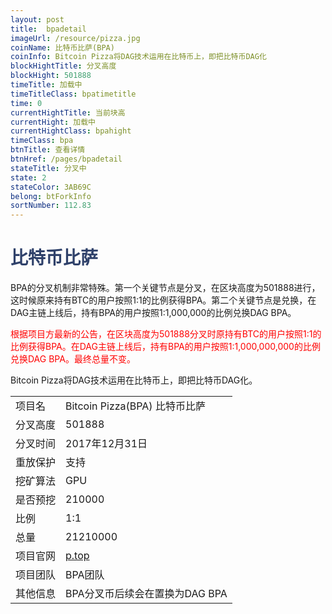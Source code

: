 ```yaml
---
layout: post
title:  bpadetail
imageUrl: /resource/pizza.jpg
coinName: 比特币比萨(BPA)
coinInfo: Bitcoin Pizza将DAG技术运用在比特币上，即把比特币DAG化
blockHightTitle: 分叉高度
blockHight: 501888
timeTitle: 加载中
timeTitleClass: bpatimetitle
time: 0
currentHightTitle: 当前块高
currentHight: 加载中
currentHightClass: bpahight
timeClass: bpa
btnTitle: 查看详情
btnHref: /pages/bpadetail
stateTitle: 分叉中
state: 2
stateColor: 3AB69C
belong: btForkInfo
sortNumber: 112.83
---
```

<h1 style="color: #2F416A">比特币比萨</h1>
<p>BPA的分叉机制非常特殊。第一个关键节点是分叉，在区块高度为501888进行，这时候原来持有BTC的用户按照1:1的比例获得BPA。第二个关键节点是兑换，在DAG主链上线后，持有BPA的用户按照1:1,000,000的比例兑换DAG BPA。
</p>
<p style="color: red">根据项目方最新的公告，在区块高度为501888分叉时原持有BTC的用户按照1:1的比例获得BPA。在DAG主链上线后，持有BPA的用户按照1:1,000,000,000的比例兑换DAG BPA。最终总量不变。
</p>
<p>Bitcoin Pizza将DAG技术运用在比特币上，即把比特币DAG化。
</p>
<table class="center">
  <tbody>
    <tr>
        <td class="tablehalf">项目名</td>
        <td class="tablehalf">Bitcoin Pizza(BPA) 比特币比萨</td>
    </tr>
    <tr>
        <td>分叉高度</td>
        <td>501888</td>
    </tr>
    <tr>
        <td>分叉时间</td>
        <td>2017年12月31日</td>
    </tr>
    <tr>
        <td>重放保护</td>
        <td>支持</td>
    </tr>
    <tr>
        <td>挖矿算法</td>
        <td>GPU</td>
    </tr>
    <tr>
        <td>是否预挖</td>
        <td>210000</td>
    </tr>
    <tr>
        <td>比例</td>
        <td>1:1</td>
    </tr>
    <tr>
        <td>总量</td>
        <td>21210000</td>
    </tr>
    <tr>
        <td>项目官网</td>
        <td><a href="http://www.p.top/" target="_blank">p.top</a></td>
    </tr>
    <tr>
        <td>项目团队</td>
        <td>BPA团队</td>
    </tr>
    <tr>
        <td>其他信息</td>
        <td>BPA分叉币后续会在置换为DAG BPA</td>
    </tr>
  </tbody>
</table>